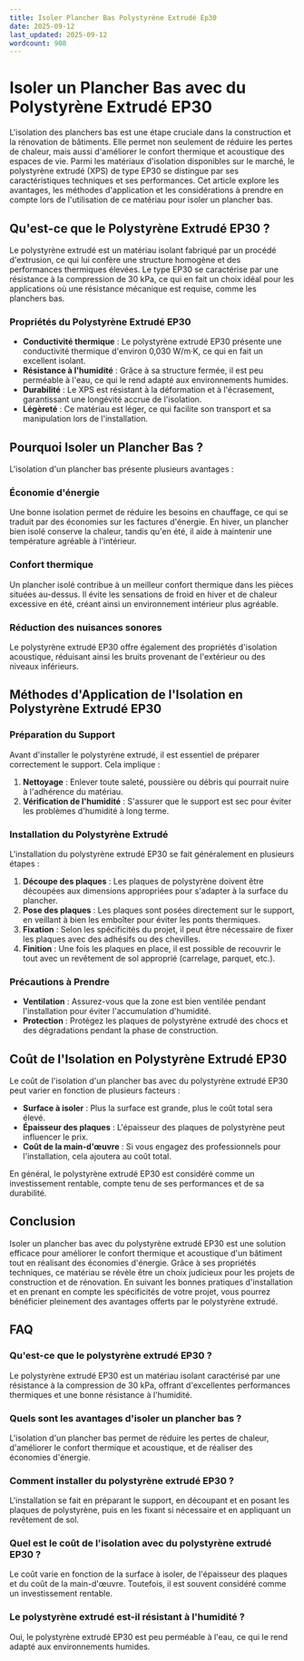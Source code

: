 ```yaml
---
title: Isoler Plancher Bas Polystyrène Extrudé Ep30
date: 2025-09-12
last_updated: 2025-09-12
wordcount: 908
---
```


# Isoler un Plancher Bas avec du Polystyrène Extrudé EP30

L'isolation des planchers bas est une étape cruciale dans la construction et la rénovation de bâtiments. Elle permet non seulement de réduire les pertes de chaleur, mais aussi d'améliorer le confort thermique et acoustique des espaces de vie. Parmi les matériaux d'isolation disponibles sur le marché, le polystyrène extrudé (XPS) de type EP30 se distingue par ses caractéristiques techniques et ses performances. Cet article explore les avantages, les méthodes d'application et les considérations à prendre en compte lors de l'utilisation de ce matériau pour isoler un plancher bas.

## Qu'est-ce que le Polystyrène Extrudé EP30 ?

Le polystyrène extrudé est un matériau isolant fabriqué par un procédé d'extrusion, ce qui lui confère une structure homogène et des performances thermiques élevées. Le type EP30 se caractérise par une résistance à la compression de 30 kPa, ce qui en fait un choix idéal pour les applications où une résistance mécanique est requise, comme les planchers bas.

### Propriétés du Polystyrène Extrudé EP30

- **Conductivité thermique** : Le polystyrène extrudé EP30 présente une conductivité thermique d'environ 0,030 W/m·K, ce qui en fait un excellent isolant.
- **Résistance à l'humidité** : Grâce à sa structure fermée, il est peu perméable à l'eau, ce qui le rend adapté aux environnements humides.
- **Durabilité** : Le XPS est résistant à la déformation et à l'écrasement, garantissant une longévité accrue de l'isolation.
- **Légèreté** : Ce matériau est léger, ce qui facilite son transport et sa manipulation lors de l'installation.

## Pourquoi Isoler un Plancher Bas ?

L'isolation d'un plancher bas présente plusieurs avantages :

### Économie d'énergie

Une bonne isolation permet de réduire les besoins en chauffage, ce qui se traduit par des économies sur les factures d'énergie. En hiver, un plancher bien isolé conserve la chaleur, tandis qu'en été, il aide à maintenir une température agréable à l'intérieur.

### Confort thermique

Un plancher isolé contribue à un meilleur confort thermique dans les pièces situées au-dessus. Il évite les sensations de froid en hiver et de chaleur excessive en été, créant ainsi un environnement intérieur plus agréable.

### Réduction des nuisances sonores

Le polystyrène extrudé EP30 offre également des propriétés d'isolation acoustique, réduisant ainsi les bruits provenant de l'extérieur ou des niveaux inférieurs.

## Méthodes d'Application de l'Isolation en Polystyrène Extrudé EP30

### Préparation du Support

Avant d'installer le polystyrène extrudé, il est essentiel de préparer correctement le support. Cela implique :

1. **Nettoyage** : Enlever toute saleté, poussière ou débris qui pourrait nuire à l'adhérence du matériau.
2. **Vérification de l'humidité** : S'assurer que le support est sec pour éviter les problèmes d'humidité à long terme.

### Installation du Polystyrène Extrudé

L'installation du polystyrène extrudé EP30 se fait généralement en plusieurs étapes :

1. **Découpe des plaques** : Les plaques de polystyrène doivent être découpées aux dimensions appropriées pour s'adapter à la surface du plancher.
2. **Pose des plaques** : Les plaques sont posées directement sur le support, en veillant à bien les emboîter pour éviter les ponts thermiques.
3. **Fixation** : Selon les spécificités du projet, il peut être nécessaire de fixer les plaques avec des adhésifs ou des chevilles.
4. **Finition** : Une fois les plaques en place, il est possible de recouvrir le tout avec un revêtement de sol approprié (carrelage, parquet, etc.).

### Précautions à Prendre

- **Ventilation** : Assurez-vous que la zone est bien ventilée pendant l'installation pour éviter l'accumulation d'humidité.
- **Protection** : Protégez les plaques de polystyrène extrudé des chocs et des dégradations pendant la phase de construction.

## Coût de l'Isolation en Polystyrène Extrudé EP30

Le coût de l'isolation d'un plancher bas avec du polystyrène extrudé EP30 peut varier en fonction de plusieurs facteurs :

- **Surface à isoler** : Plus la surface est grande, plus le coût total sera élevé.
- **Épaisseur des plaques** : L'épaisseur des plaques de polystyrène peut influencer le prix.
- **Coût de la main-d'œuvre** : Si vous engagez des professionnels pour l'installation, cela ajoutera au coût total.

En général, le polystyrène extrudé EP30 est considéré comme un investissement rentable, compte tenu de ses performances et de sa durabilité.

## Conclusion

Isoler un plancher bas avec du polystyrène extrudé EP30 est une solution efficace pour améliorer le confort thermique et acoustique d'un bâtiment tout en réalisant des économies d'énergie. Grâce à ses propriétés techniques, ce matériau se révèle être un choix judicieux pour les projets de construction et de rénovation. En suivant les bonnes pratiques d'installation et en prenant en compte les spécificités de votre projet, vous pourrez bénéficier pleinement des avantages offerts par le polystyrène extrudé.

## FAQ

### Qu'est-ce que le polystyrène extrudé EP30 ?

Le polystyrène extrudé EP30 est un matériau isolant caractérisé par une résistance à la compression de 30 kPa, offrant d'excellentes performances thermiques et une bonne résistance à l'humidité.

### Quels sont les avantages d'isoler un plancher bas ?

L'isolation d'un plancher bas permet de réduire les pertes de chaleur, d'améliorer le confort thermique et acoustique, et de réaliser des économies d'énergie.

### Comment installer du polystyrène extrudé EP30 ?

L'installation se fait en préparant le support, en découpant et en posant les plaques de polystyrène, puis en les fixant si nécessaire et en appliquant un revêtement de sol.

### Quel est le coût de l'isolation avec du polystyrène extrudé EP30 ?

Le coût varie en fonction de la surface à isoler, de l'épaisseur des plaques et du coût de la main-d'œuvre. Toutefois, il est souvent considéré comme un investissement rentable.

### Le polystyrène extrudé est-il résistant à l'humidité ?

Oui, le polystyrène extrudé EP30 est peu perméable à l'eau, ce qui le rend adapté aux environnements humides.
